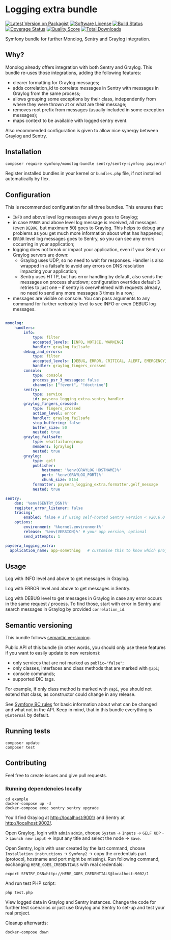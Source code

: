 # Logging extra bundle

[![Latest Version on Packagist][ico-version]][link-packagist]
[![Software License][ico-license]](LICENSE)
[![Build Status][ico-travis]][link-travis]
[![Coverage Status][ico-scrutinizer]][link-scrutinizer]
[![Quality Score][ico-code-quality]][link-code-quality]
[![Total Downloads][ico-downloads]][link-downloads]

Symfony bundle for further Monolog, Sentry and Graylog integration.

## Why?

Monolog already offers integration with both Sentry and Graylog. This bundle re-uses those integrations, adding
the following features:
- clearer formatting for Graylog messages;
- adds correlation_id to correlate messages in Sentry with messages in Graylog from the same process;
- allows grouping some exceptions by their class, independently from where they were thrown at or what are their message;
- removes root prefix from messages (usually included in some exception messages);
- maps context to be available with logged sentry event. 

Also recommended configuration is given to allow nice synergy between Graylog and Sentry.

## Installation

```bash
composer require symfony/monolog-bundle sentry/sentry-symfony paysera/lib-logging-extra-bundle
```

Register installed bundles in your kernel or `bundles.php` file, if not installed automatically by flex.

## Configuration

This is recommended configuration for all three bundles.
This ensures that:
- `INFO` and above level log messages always goes to Graylog;
- in case `ERROR` and above level log message is received, all messages (even `DEBUG`, but maximum 50) goes to Graylog.
This helps to debug any problems as you get much more information about what has happened;
- `ERROR` level log messages goes to Sentry, so you can see any errors occurring in your application;
- logging does not break or impact your application, even if your Sentry or Graylog servers are down:
  - Graylog uses UDP, so no need to wait for responses. Handler is also wrapped in a failsafe to avoid any errors
  on DNS resolution impacting your application;
  - Sentry uses HTTP, but has error handling by default, also sends the messages on process shutdown; configuration
  overrides default 3 retries to just one – if sentry is overwhelmed with requests already, no need to send any
  more messages 3 times in a row;
- messages are visible on console. You can pass arguments to any command for further verbosity level to see INFO
or even DEBUG log messages.

```yaml

monolog:
    handlers:
        info:
            type: filter
            accepted_levels: [INFO, NOTICE, WARNING]
            handler: graylog_failsafe
        debug_and_errors:
            type: filter
            accepted_levels: [DEBUG, ERROR, CRITICAL, ALERT, EMERGENCY]
            handler: graylog_fingers_crossed
        console:
            type: console
            process_psr_3_messages: false
            channels: ["!event", "!doctrine"]
        sentry:
            type: service
            id: paysera_logging_extra.sentry_handler
        graylog_fingers_crossed:
            type: fingers_crossed
            action_level: error
            handler: graylog_failsafe
            stop_buffering: false
            buffer_size: 50
            nested: true
        graylog_failsafe:
            type: whatfailuregroup
            members: [graylog]
            nested: true
        graylog:
            type: gelf
            publisher:
                hostname: '%env(GRAYLOG_HOSTNAME)%'
                port: '%env(GRAYLOG_PORT)%'
                chunk_size: 8154
            formatter: paysera_logging_extra.formatter.gelf_message     # registered by the bundle
            nested: true

sentry:
    dsn: '%env(SENTRY_DSN)%'
    register_error_listener: false
    tracing:
        enabled: false # If using self-hosted Sentry version < v20.6.0
    options:
        environment: '%kernel.environment%'
        release: '%env(VERSION)%' # your app version, optional
        send_attempts: 1

paysera_logging_extra:
  application_name: app-something   # customise this to know which project message was sent from
```

## Usage

Log with INFO level and above to get messages in Graylog.

Log with ERROR level and above to get messages in Sentry.

Log with DEBUG level to get messages in Graylog in case any error occurs in the same request / process.
To find those, start with error in Sentry and search messages in Graylog by provided `correlation_id`.

## Semantic versioning

This bundle follows [semantic versioning](http://semver.org/spec/v2.0.0.html).

Public API of this bundle (in other words, you should only use these features if you want to easily update
to new versions):
- only services that are not marked as `public="false"`;
- only classes, interfaces and class methods that are marked with `@api`;
- console commands;
- supported DIC tags.

For example, if only class method is marked with `@api`, you should not extend that class, as constructor
could change in any release.

See [Symfony BC rules](https://symfony.com/doc/current/contributing/code/bc.html) for basic information
about what can be changed and what not in the API. Keep in mind, that in this bundle everything is
`@internal` by default.

## Running tests

```
composer update
composer test
```

## Contributing

Feel free to create issues and give pull requests.

### Running dependencies locally

```
cd example
docker-compose up -d
docker-compose exec sentry sentry upgrade
```

You'll find Graylog at [http://localhost:9001/](http://localhost:9001/) and Sentry at 
[http://localhost:9002/](http://localhost:9002/).

Open Graylog, login with `admin` `admin`, choose `System` -> `Inputs` -> `GELF UDP` -> `Launch new input` ->
input any title and select the node -> `Save`.

Open Sentry, login with user created by the last command, choose `Installation instructions` -> `Symfony2` ->
copy the credentials part (protocol, hostname and port might be missing).
Run following command, exchanging `HERE_GOES_CREDENTIALS` with real credentials:

```
export SENTRY_DSN=http://HERE_GOES_CREDENTIALS@localhost:9002/1
```

And run test PHP script:

```
php test.php
```

View logged data in Graylog and Sentry instances. Change the code for further
test scenarios or just use Graylog and Sentry to set-up and test your real 
project.

Cleanup afterwards:

```
docker-compose down
```

[ico-version]: https://img.shields.io/packagist/v/paysera/lib-logging-extra-bundle.svg?style=flat-square
[ico-license]: https://img.shields.io/badge/license-MIT-brightgreen.svg?style=flat-square
[ico-travis]: https://img.shields.io/travis/paysera/lib-logging-extra-bundle/master.svg?style=flat-square
[ico-scrutinizer]: https://img.shields.io/scrutinizer/coverage/g/paysera/lib-logging-extra-bundle.svg?style=flat-square
[ico-code-quality]: https://img.shields.io/scrutinizer/g/paysera/lib-logging-extra-bundle.svg?style=flat-square
[ico-downloads]: https://img.shields.io/packagist/dt/paysera/lib-logging-extra-bundle.svg?style=flat-square

[link-packagist]: https://packagist.org/packages/paysera/lib-logging-extra-bundle
[link-travis]: https://travis-ci.org/paysera/lib-logging-extra-bundle
[link-scrutinizer]: https://scrutinizer-ci.com/g/paysera/lib-logging-extra-bundle/code-structure
[link-code-quality]: https://scrutinizer-ci.com/g/paysera/lib-logging-extra-bundle
[link-downloads]: https://packagist.org/packages/paysera/lib-logging-extra-bundle
